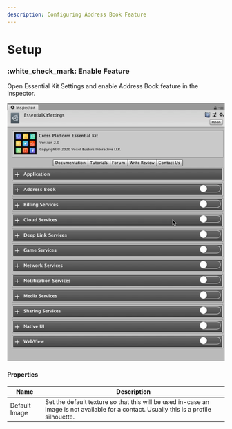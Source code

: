 ```yaml
---
description: Configuring Address Book Feature
---
```


# Setup

### :white\_check\_mark: Enable Feature

Open Essential Kit Settings and enable Address Book feature in the inspector.

![Enable Address Book feature from Essential Kit Settings](../../.gitbook/assets/EnableAddressBook.gif)

#### Properties

| Name          | Description                                                                                                                              |
| ------------- | ---------------------------------------------------------------------------------------------------------------------------------------- |
| Default Image | Set the default texture so that this will be used in-case an image is not available for a contact. Usually this is a profile silhouette. |

